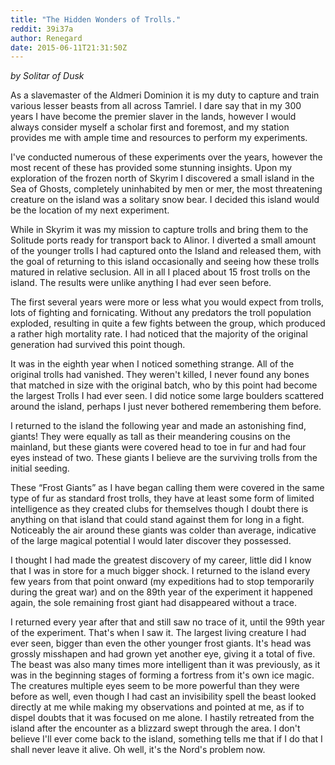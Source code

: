 ```yaml
---
title: "The Hidden Wonders of Trolls."
reddit: 39i37a
author: Renegard
date: 2015-06-11T21:31:50Z
---
```


*by Solitar of Dusk*

As a slavemaster of the Aldmeri Dominion it is my duty to capture and train various lesser beasts from all across Tamriel. I dare say that in my 300 years I have become the premier slaver in the lands, however I would always consider myself a scholar first and foremost, and my station provides me with ample time and resources to perform my experiments.

I've conducted numerous of these experiments over the years, however the most recent of these has provided some stunning insights. Upon my exploration of the frozen north of Skyrim I discovered a  small island in the Sea of Ghosts, completely uninhabited by men or mer, the most threatening creature on the island was a solitary snow bear. I decided this island would be the location of my next experiment.

While in Skyrim it was my mission to capture trolls and bring them to the Solitude ports ready for transport back to Alinor. I diverted a small amount of the younger trolls I had captured onto the Island and released them, with the goal of returning to this island occasionally and seeing how these trolls matured in relative seclusion. All in all I placed about 15 frost trolls on the island. The results were unlike anything I had ever seen before.

The first several years were more or less what you would expect from trolls, lots of fighting and fornicating. Without any predators the troll population exploded, resulting in quite a few fights between the group, which produced a rather high mortality rate. I had noticed that the majority of the original generation had survived this point though.

It was in the eighth year when I noticed something strange. All of the original trolls had vanished. They weren't killed, I never found any bones that matched in size with the original batch, who by this point had become the largest Trolls I had ever seen. I did notice some large boulders scattered around the island, perhaps I just never bothered remembering them before.

I returned to the island the following year and made an astonishing find, giants! They were equally as tall as their meandering cousins on the mainland, but these giants were covered head to toe in fur and had four eyes instead of two. These giants I believe are the surviving trolls from the initial seeding.

These “Frost Giants” as I have began calling them were covered in the same type of fur as standard frost trolls, they have at least some form of limited intelligence as they created clubs for themselves though I doubt there is anything on that island that could stand against them for long in a fight. Noticeably the air around these giants was colder than average, indicative of the large magical potential I would later discover they possessed.

I thought I had made the greatest discovery of my career, little did I know that I was in store for a much bigger shock. I returned to the island every few years from that point onward (my expeditions had to stop temporarily during the great war) and on the 89th year of the experiment it happened again, the sole remaining frost giant had disappeared without a trace.

I returned every year after that and still saw no trace of it, until the 99th year of the experiment. That's when I saw it. The largest living creature I had ever seen, bigger than even the other younger frost giants. It's head was grossly misshapen and had grown yet another eye, giving it a total of five. The beast was also many times more intelligent than it was previously, as it was in the beginning stages of forming a fortress from it's own ice magic. The creatures multiple eyes seem to be more powerful than they were before as well, even though I had cast an invisibility spell the beast looked directly at me while making my observations and pointed at me, as if to dispel doubts that it was focused on me alone. I hastily retreated from the island after the encounter as a blizzard swept through the area. I don't believe I'll ever come back to the island, something tells me that if I do that I shall never leave it alive. Oh well, it's the Nord's problem now.
